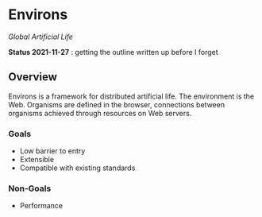 # Environs

*Global Artificial Life*

**Status 2021-11-27** : getting the outline written up before I forget

## Overview

Environs is a framework for distributed artificial life. The environment is the Web. Organisms are defined in the browser, connections between organisms achieved through resources on Web servers. 

### Goals

* Low barrier to entry 
* Extensible
* Compatible with existing standards

### Non-Goals

* Performance




